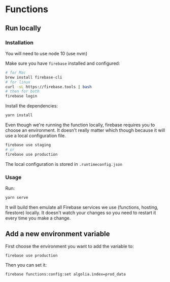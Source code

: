 # Functions

## Run locally

### Installation

You will need to use node 10 (use nvm)

Make sure you have `firebase` installed and configured:

```sh
# for Mac
brew install firebase-cli
# for linux
curl -sL https://firebase.tools | bash
# then for both
firebase login
```

Install the dependencies:

```sh
yarn install
```

Even though we're running the function locally, firebase requires you to choose an environment. It doesn't really matter which though because it will use a local configuration file.

```sh
firebase use staging
# or
firebase use production
```

The local configuration is stored in `.runtimeconfig.json`

### Usage

Run:

```sh
yarn serve
```

It will build then emulate all Firebase services we use (functions, hosting, firestore) locally.
It doesn't watch your changes so you need to restart it every time you make a change.

## Add a new environment variable

First choose the environment you want to add the variable to:

```sh
firebase use production
```

Then you can set it:

```sh
firebase functions:config:set algolia.index=prod_data
```
